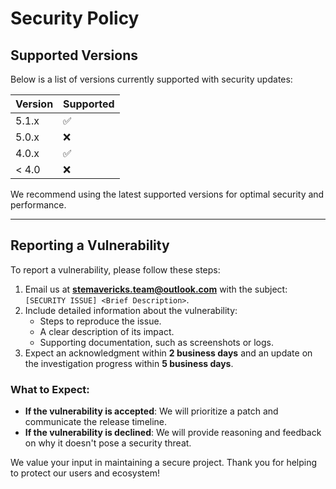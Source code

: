 # Security Policy

## Supported Versions

Below is a list of versions currently supported with security updates:

| Version | Supported          |
| ------- | ------------------ |
| 5.1.x   | :white_check_mark: |
| 5.0.x   | :x:                |
| 4.0.x   | :white_check_mark: |
| < 4.0   | :x:                |

We recommend using the latest supported versions for optimal security and performance.

---

## Reporting a Vulnerability

To report a vulnerability, please follow these steps:

1. Email us at **stemavericks.team@outlook.com** with the subject: `[SECURITY ISSUE] <Brief Description>`.
2. Include detailed information about the vulnerability:
   - Steps to reproduce the issue.
   - A clear description of its impact.
   - Supporting documentation, such as screenshots or logs.
3. Expect an acknowledgment within **2 business days** and an update on the investigation progress within **5 business days**.

### What to Expect:
- **If the vulnerability is accepted**: We will prioritize a patch and communicate the release timeline.
- **If the vulnerability is declined**: We will provide reasoning and feedback on why it doesn't pose a security threat.

We value your input in maintaining a secure project. Thank you for helping to protect our users and ecosystem!

